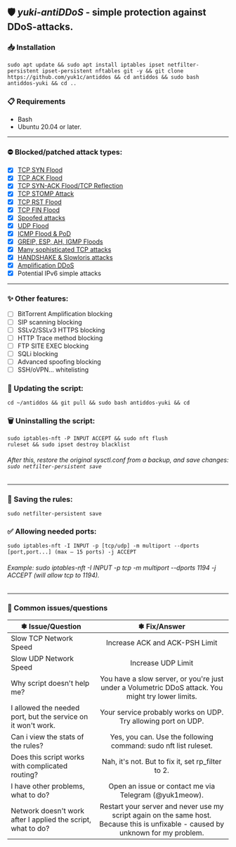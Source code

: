 ## 🛡️ *yuki-antiDDoS* - simple protection against DDoS-attacks.

### 📥 Installation
```
sudo apt update && sudo apt install iptables ipset netfilter-persistent ipset-persistent nftables git -y && git clone https://github.com/yuk1c/antiddos && cd antiddos && sudo bash antiddos-yuki && cd ..
```

### 📋 Requirements
- Bash
- Ubuntu 20.04 or later.
<hr>

### ⛔ Blocked/patched attack types:
- [x] [TCP SYN Flood](https://github.com/yuk1c/antiddos/wiki/TCP-SYN-Flood)
- [x] [TCP ACK Flood](https://github.com/yuk1c/antiddos/wiki/TCP-ACK-Flood)
- [x] [TCP SYN-ACK Flood/TCP Reflection](https://github.com/yuk1c/antiddos/wiki/TCP-SYN-ACK-Flood)
- [x] [TCP STOMP Attack](https://github.com/yuk1c/antiddos/wiki/TCP-STOMP-ACKPSH-Flood)
- [x] [TCP RST Flood](https://github.com/yuk1c/antiddos/wiki/TCP-FIN-or-RST-Flood)
- [x] [TCP FIN Flood](https://github.com/yuk1c/antiddos/wiki/TCP-FIN-or-RST-Flood)
- [x] [Spoofed attacks](https://github.com/yuk1c/antiddos/wiki/Spoofing-or-Fraggle-attacks)
- [x] [UDP Flood](https://github.com/yuk1c/antiddos/wiki/UDP-Flood)
- [x] [ICMP Flood & PoD](https://github.com/yuk1c/antiddos/wiki/ICMP-Flood)
- [x] [GREIP, ESP, AH, IGMP Floods](https://github.com/yuk1c/antiddos/wiki/GREIP-and-ESP-and-AH-and-IGMP-Floods)
- [x] [Many sophisticated TCP attacks](https://github.com/yuk1c/antiddos/wiki/TCP-Sophiscated-Attacks)
- [x] [HANDSHAKE & Slowloris attacks](https://github.com/yuk1c/antiddos/wiki/HANDSHAKE-&-Slowloris-Attacks)
- [x] [Amplification DDoS](https://github.com/yuk1c/antiddos/wiki/Amplified-DDoS)
- [x] Potential IPv6 simple attacks

<hr>

### ✨ Other features:
- [ ] BitTorrent Amplification blocking
- [ ] SIP scanning blocking
- [ ] SSLv2/SSLv3 HTTPS blocking
- [ ] HTTP Trace method blocking
- [ ] FTP SITE EXEC blocking
- [ ] SQLi blocking
- [ ] Advanced spoofing blocking
- [ ] SSH/oVPN... whitelisting

### 🔄 Updating the script:
```
cd ~/antiddos && git pull && sudo bash antiddos-yuki && cd
```

### 🗑️ Uninstalling the script:
<code>sudo iptables-nft -P INPUT ACCEPT && sudo nft flush ruleset && sudo ipset destroy blacklist</code>
###### After this, restore the original sysctl.conf from a backup, and save changes: <code>sudo netfilter-persistent save</code>

<hr>

### 💾 Saving the rules:
```
sudo netfilter-persistent save
```

### ✅ Allowing needed ports:
<code>sudo iptables-nft -I INPUT -p [tcp/udp] -m multiport --dports [port,port...] (max – 15 ports) -j ACCEPT</code>
###### Example: sudo iptables-nft -I INPUT -p tcp -m multiport --dports 1194 -j ACCEPT (will allow tcp to 1194).

<hr>

### 🚩 Common issues/questions
| ❃ Issue/Question  | ❃ Fix/Answer  |
| ------------- |:------------------:|
| Slow TCP Network Speed | Increase ACK and ACK-PSH Limit |
| Slow UDP Network Speed | Increase UDP Limit |
| Why script doesn't help me? | You have a slow server, or you're just under a Volumetric DDoS attack. You might try lower limits. |
| I allowed the needed port, but the service on it won't work. | Your service probably works on UDP. Try allowing port on UDP. |
| Can i view the stats of the rules? | Yes, you can. Use the following command: sudo nft list ruleset. |
| Does this script works with complicated routing? | Nah, it's not. But to fix it, set rp_filter to 2. |
| I have other problems, what to do? | Open an issue or contact me via Telegram (@yuk1meow). |
| Network doesn't work after I applied the script, what to do? | Restart your server and never use my script again on the same host. Because this is unfixable - caused by unknown for my problem. |

